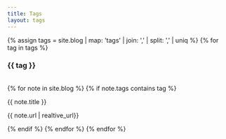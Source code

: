 ```yaml
---
title: Tags
layout: tags
---
```


<main>
{% assign tags =  site.blog | map: 'tags' | join: ','  | split: ',' | uniq %}
{% for tag in tags %}
  <h3>{{ tag }}</h3><br>
  {% for note in site.blog %}
    {% if note.tags contains tag %}
        <a href="{{ site.baseurl }}{{ note.url }}" style="text-decoration:none;">
          <div class="article">
            <p class="a-title">
              {{ note.title }}
            </p>
            <p class="a-author">
              {{ note.url | realtive_url}}
            </p>
          </div>
        </a> 
    {% endif %}
  {% endfor %}
{% endfor %}
</main>


